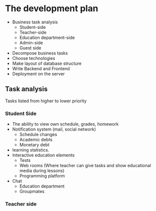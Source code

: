 [//]: # (==Development started at 28.09.2024==)
# The development plan
* Business task analysis
  * Student-side
  * Teacher-side
  * Education department-side
  * Admin-side
  * Guest side
* Decompose business tasks
* Choose technologies
* Make layout of database structure 
* Write Backend and Frontend
* Deployment on the server

## Task analysis

[//]: # (==19.10.2024==)
Tasks listed from higher to lower priority
### Student Side 
* The ability to view own schedule, grades, homework
* Notification system (mail, social network)
  * Schedule changes
  * Academic debts
  * Monetary debt
* learning statistics.
* Interactive education elements
  * Tests
  * Web rooms (Where teacher can give tasks and show educational media during lessons)
  * Programming platform
* Chat
  * Education department
  * Groupmates

### Teacher side
